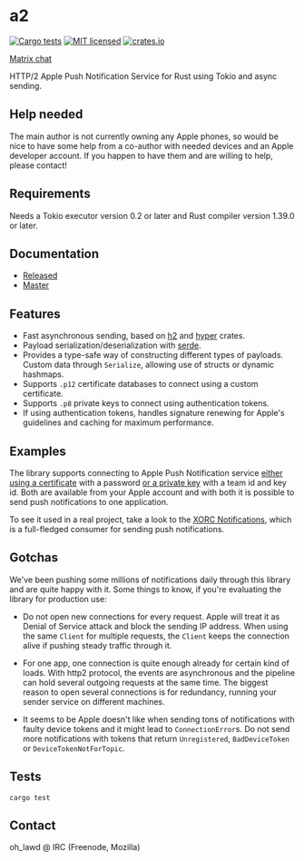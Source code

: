 # a2

[![Cargo tests](https://github.com/pimeys/a2/actions/workflows/test.yml/badge.svg)](https://github.com/pimeys/a2/actions/workflows/test.yml)
[![MIT licensed](https://img.shields.io/badge/license-MIT-blue.svg)](./LICENSE)
[![crates.io](http://meritbadge.herokuapp.com/a2)](https://crates.io/crates/a2)

[Matrix chat](https://matrix.to/#/#rust-push:nauk.io?via=nauk.io&via=matrix.org&via=shine.horse)

HTTP/2 Apple Push Notification Service for Rust using Tokio and async sending.

## Help needed

The main author is not currently owning any Apple phones, so would be nice to have some help from a co-author with needed devices and an Apple developer account. If you happen to have them and are willing to help, please contact!

## Requirements

Needs a Tokio executor version 0.2 or later and Rust compiler version 1.39.0 or later.

## Documentation

* [Released](https://docs.rs/a2/)
* [Master](https://pimeys.github.io/a2/master/)

## Features

* Fast asynchronous sending, based on [h2](https://github.com/carllerche/h2) and
  [hyper](https://github.com/hyperium/hyper) crates.
* Payload serialization/deserialization with
  [serde](https://github.com/serde-rs/serde).
* Provides a type-safe way of constructing different types of payloads. Custom
  data through `Serialize`, allowing use of structs or dynamic hashmaps.
* Supports `.p12` certificate databases to connect using a custom certificate.
* Supports `.p8` private keys to connect using authentication tokens.
* If using authentication tokens, handles signature renewing for Apple's guidelines
  and caching for maximum performance.

## Examples

The library supports connecting to Apple Push Notification service [either using
a
certificate](https://github.com/pimeys/a2/blob/master/examples/certificate_client.rs)
with a password [or a private
key](https://github.com/pimeys/a2/blob/master/examples/token_client.rs) with
a team id and key id. Both are available from your Apple account and with both
it is possible to send push notifications to one application.

To see it used in a real project, take a look to the [XORC
Notifications](https://github.com/xray-tech/xorc-notifications), which is a
full-fledged consumer for sending push notifications.

## Gotchas

We've been pushing some millions of notifications daily through this library and
are quite happy with it. Some things to know, if you're evaluating the library
for production use:

* Do not open new connections for every request. Apple will treat it as Denial of Service attack and block the sending IP address. When using the same `Client` for multiple requests, the `Client` keeps the connection alive if pushing steady traffic through it.

* For one app, one connection is quite enough already for certain kind of
  loads. With http2 protocol, the events are asynchronous and the pipeline can
  hold several outgoing requests at the same time. The biggest reason to open
  several connections is for redundancy, running your sender service on different
  machines.

* It seems to be Apple doesn't like when sending tons of notifications with
  faulty device tokens and it might lead to `ConnectionError`s. Do not send more
  notifications with tokens that return `Unregistered`, `BadDeviceToken` or
  `DeviceTokenNotForTopic`.

## Tests

`cargo test`

## Contact

oh_lawd @ IRC (Freenode, Mozilla)
